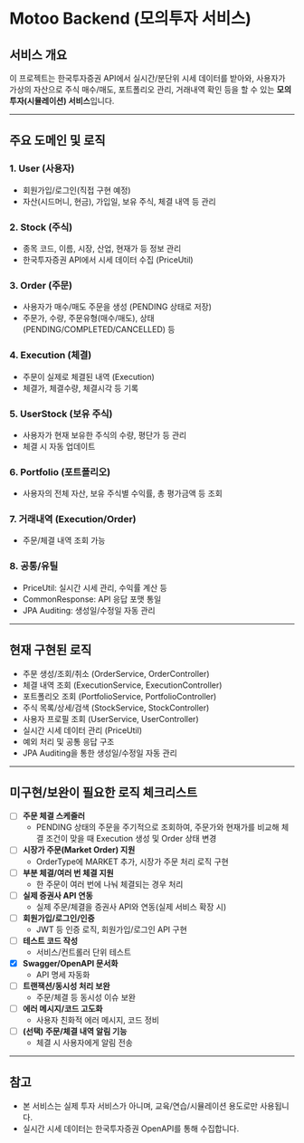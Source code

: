 # Motoo Backend (모의투자 서비스)

## 서비스 개요

이 프로젝트는 한국투자증권 API에서 실시간/분단위 시세 데이터를 받아와, 사용자가 가상의 자산으로 주식 매수/매도, 포트폴리오 관리, 거래내역 확인 등을 할 수 있는 **모의투자(시뮬레이션) 서비스**입니다.

---

## 주요 도메인 및 로직

### 1. **User (사용자)**

- 회원가입/로그인(직접 구현 예정)
- 자산(시드머니, 현금), 가입일, 보유 주식, 체결 내역 등 관리

### 2. **Stock (주식)**

- 종목 코드, 이름, 시장, 산업, 현재가 등 정보 관리
- 한국투자증권 API에서 시세 데이터 수집 (PriceUtil)

### 3. **Order (주문)**

- 사용자가 매수/매도 주문을 생성 (PENDING 상태로 저장)
- 주문가, 수량, 주문유형(매수/매도), 상태(PENDING/COMPLETED/CANCELLED) 등

### 4. **Execution (체결)**

- 주문이 실제로 체결된 내역 (Execution)
- 체결가, 체결수량, 체결시각 등 기록

### 5. **UserStock (보유 주식)**

- 사용자가 현재 보유한 주식의 수량, 평단가 등 관리
- 체결 시 자동 업데이트

### 6. **Portfolio (포트폴리오)**

- 사용자의 전체 자산, 보유 주식별 수익률, 총 평가금액 등 조회

### 7. **거래내역 (Execution/Order)**

- 주문/체결 내역 조회 가능

### 8. **공통/유틸**

- PriceUtil: 실시간 시세 관리, 수익률 계산 등
- CommonResponse: API 응답 포맷 통일
- JPA Auditing: 생성일/수정일 자동 관리

---

## 현재 구현된 로직

- 주문 생성/조회/취소 (OrderService, OrderController)
- 체결 내역 조회 (ExecutionService, ExecutionController)
- 포트폴리오 조회 (PortfolioService, PortfolioController)
- 주식 목록/상세/검색 (StockService, StockController)
- 사용자 프로필 조회 (UserService, UserController)
- 실시간 시세 데이터 관리 (PriceUtil)
- 예외 처리 및 공통 응답 구조
- JPA Auditing을 통한 생성일/수정일 자동 관리

---

## 미구현/보완이 필요한 로직 체크리스트

- [ ] **주문 체결 스케줄러**
  - PENDING 상태의 주문을 주기적으로 조회하여, 주문가와 현재가를 비교해 체결 조건이 맞을 때 Execution 생성 및 Order 상태 변경
- [ ] **시장가 주문(Market Order) 지원**
  - OrderType에 MARKET 추가, 시장가 주문 처리 로직 구현
- [ ] **부분 체결/여러 번 체결 지원**
  - 한 주문이 여러 번에 나눠 체결되는 경우 처리
- [ ] **실제 증권사 API 연동**
  - 실제 주문/체결을 증권사 API와 연동(실제 서비스 확장 시)
- [ ] **회원가입/로그인/인증**
  - JWT 등 인증 로직, 회원가입/로그인 API 구현
- [ ] **테스트 코드 작성**
  - 서비스/컨트롤러 단위 테스트
- [x] **Swagger/OpenAPI 문서화**
  - API 명세 자동화
- [ ] **트랜잭션/동시성 처리 보완**
  - 주문/체결 등 동시성 이슈 보완
- [ ] **에러 메시지/코드 고도화**
  - 사용자 친화적 에러 메시지, 코드 정비
- [ ] **(선택) 주문/체결 내역 알림 기능**
  - 체결 시 사용자에게 알림 전송

---

## 참고

- 본 서비스는 실제 투자 서비스가 아니며, 교육/연습/시뮬레이션 용도로만 사용됩니다.
- 실시간 시세 데이터는 한국투자증권 OpenAPI를 통해 수집합니다.
